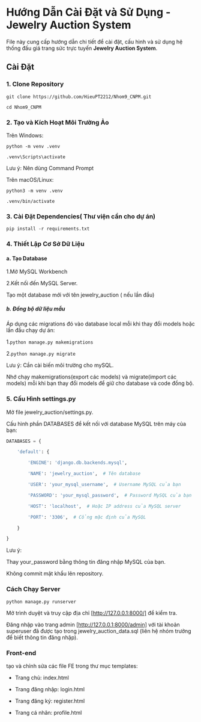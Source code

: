 # Hướng Dẫn Cài Đặt và Sử Dụng - Jewelry Auction System

File này cung cấp hướng dẫn chi tiết để cài đặt, cấu hình và sử dụng hệ thống đấu giá trang sức trực tuyến **Jewelry Auction System**.

## Cài Đặt

### 1. Clone Repository

`git clone https://github.com/HieuPT2212/Nhom9_CNPM.git`

`cd Nhom9_CNPM`

### 2. Tạo và Kích Hoạt Môi Trường Ảo

Trên Windows:

`python -m venv .venv`

`.venv\Scripts\activate`

Lưu ý: Nên dùng Command Prompt

Trên macOS/Linux:

`python3 -m venv .venv`

`.venv/bin/activate`

### 3. Cài Đặt Dependencies( Thư viện cần cho dự án)

`pip install -r requirements.txt`

### 4. Thiết Lập Cơ Sở Dữ Liệu

#### a. Tạo Database

1.Mở MySQL Workbench

2.Kết nối đến MySQL Server.

Tạo một database mới với tên jewelry_auction ( nếu lần đầu)

##### b. Đồng bộ dữ liệu mẫu

Áp dụng các migrations đó vào database local mỗi khi thay đổi models hoặc lần đầu chạy dự án:

1.`python manage.py makemigrations`

2.`python manage.py migrate`

Lưu ý: Cần cài biến môi trường cho mySQL.

Nhớ chạy makemigrations(export các models) và migrate(import các models) mỗi khi bạn thay đổi models để giữ cho database và code đồng bộ.

### 5. Cấu Hình settings.py

Mở file jewelry_auction/settings.py.

Cấu hình phần DATABASES để kết nối với database MySQL trên máy của bạn:

```python
DATABASES = {

    'default': {

        'ENGINE': 'django.db.backends.mysql',

        'NAME': 'jewelry_auction',  # Tên database

        'USER': 'your_mysql_username',  # Username MySQL của bạn

        'PASSWORD': 'your_mysql_password',  # Password MySQL của bạn

        'HOST': 'localhost',  # Hoặc IP address của MySQL server

        'PORT': '3306',  # Cổng mặc định của MySQL

    }

}
```

Lưu ý:

Thay your_password bằng thông tin đăng nhập MySQL của bạn.

Không commit mật khẩu lên repository.

### Cách Chạy Server

`python manage.py runserver`

Mở trình duyệt và truy cập địa chỉ [http://127.0.0.1:8000/] để kiểm tra.

Đăng nhập vào trang admin [http://127.0.0.1:8000/admin] với tài khoản superuser đã được tạo trong jewelry_auction_data.sql (liên hệ nhóm trưởng để biết thông tin đăng nhập).

### Front-end

tạo và chỉnh sửa các file FE trong thư mục templates:

- Trang chủ: index.html

- Trang đăng nhập: login.html

- Trang đăng ký: register.html

- Trang cá nhân: profile.html
